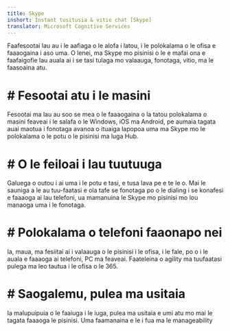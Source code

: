 ```yaml
---
title: Skype
inshort: Instant tusitusia & vitio chat [Skype]
translator: Microsoft Cognitive Services
---
```


Faafesootai lau au i le aafiaga o le alofa i latou, i le polokalama o le ofisa e faaaogaina i aso uma. O lenei, ma Skype mo pisinisi o le e mafai ona e faafaigofie lau auala ai i se tasi tulaga mo valaauga, fonotaga, vitio, ma le faasoaina atu. 

# # Fesootai atu i le masini
Fesootai ma lau au soo se mea o le faaaogaina o la tatou polokalama o masini feaveai i le salafa o le Windows, iOS ma Android, pe aumaia tagata auai maotua i fonotaga avanoa o ituaiga lapopoa uma ma Skype mo le polokalama o le potu o le pisinisi ma luga Hub.

# # O le feiloai i lau tuutuuga
Galuega o outou i ai uma i le potu e tasi, e tusa lava pe e te le o. Mai le sauniga a le au tuu-faatasi e ola tafe se fonotaga po o le dialing i se konafesi e faaaoga ai lau telefoni, ua mamanuina le Skype mo pisinisi mo lou manaoga uma i le fonotaga. 

# # Polokalama o telefoni faaonapo nei
Ia, maua, ma fesiitai ai i valaauga o le pisinisi i le ofisa, i le fale, po o i le auala e faaaoga ai telefoni, PC ma feaveai. Faateleina o agility ma tuufaatasi pulega ma leo tautua i le ofisa o le 365. 

# # Saogalemu, pulea ma usitaia
Ia malupuipuia o le faaiuga i le iuga, pulea ma usitaia e umi atu mo mai le tagata faaaoga le pisinisi. Uma faamanaina e le i fua ma le manageability 



